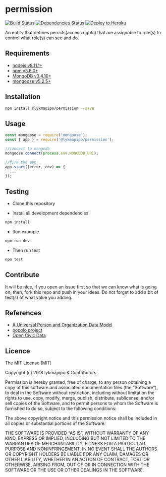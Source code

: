 # permission

[![Build Status](https://travis-ci.org/lykmapipo/permission.svg?branch=master)](https://travis-ci.org/lykmapipo/permission)
[![Dependencies Status](https://david-dm.org/lykmapipo/permission/status.svg?style=flat-square)](https://david-dm.org/lykmapipo/permission)
[![Deploy to Heroku](https://www.herokucdn.com/deploy/button.png)](https://heroku.com/deploy?template=https://github.com/lykmapipo/permission/tree/master)

An entity that defines permits(access rights) that are assignable to role(s) to control what role(s) can see and do.

## Requirements

- [nodejs v8.11.1+](https://nodejs.org)
- [npm v5.6.0+](https://www.npmjs.com/)
- [MongoDB v3.4.10+](https://www.mongodb.com/)
- [mongoose v5.2.5+](https://github.com/Automattic/mongoose)

## Installation

```sh
npm install @lykmapipo/permission --save
```

## Usage

```js
const mongoose = require('mongoose');
const { app } = require('@lykmapipo/permission');

//connect to mongodb
mongoose.connect(process.env.MONGODB_URI);

//fire the app
app.start((error, env) => {
  ...
});
```

## Testing

- Clone this repository

- Install all development dependencies

```sh
npm install
```

- Run example

```sh
npm run dev
```

- Then run test

```sh
npm test
```

## Contribute

It will be nice, if you open an issue first so that we can know what is going on, then, fork this repo and push in your ideas. Do not forget to add a bit of test(s) of what value you adding.

## References
- [A Universal Person and Organization Data Model](http://tdan.com/a-universal-person-and-organization-data-model/5014)
- [popolo project](https://www.popoloproject.com/)
- [Open Civic Data](http://docs.opencivicdata.org/en/latest/index.html)

## Licence

The MIT License (MIT)

Copyright (c) 2018 lykmapipo & Contributors

Permission is hereby granted, free of charge, to any person obtaining a copy of this software and associated documentation files (the “Software”), to deal in the Software without restriction, including without limitation the rights to use, copy, modify, merge, publish, distribute, sublicense, and/or sell copies of the Software, and to permit persons to whom the Software is furnished to do so, subject to the following conditions:

The above copyright notice and this permission notice shall be included in all copies or substantial portions of the Software.

THE SOFTWARE IS PROVIDED “AS IS”, WITHOUT WARRANTY OF ANY KIND, EXPRESS OR IMPLIED, INCLUDING BUT NOT LIMITED TO THE WARRANTIES OF MERCHANTABILITY, FITNESS FOR A PARTICULAR PURPOSE AND NONINFRINGEMENT. IN NO EVENT SHALL THE AUTHORS OR COPYRIGHT HOLDERS BE LIABLE FOR ANY CLAIM, DAMAGES OR OTHER LIABILITY, WHETHER IN AN ACTION OF CONTRACT, TORT OR OTHERWISE, ARISING FROM, OUT OF OR IN CONNECTION WITH THE SOFTWARE OR THE USE OR OTHER DEALINGS IN THE SOFTWARE.
